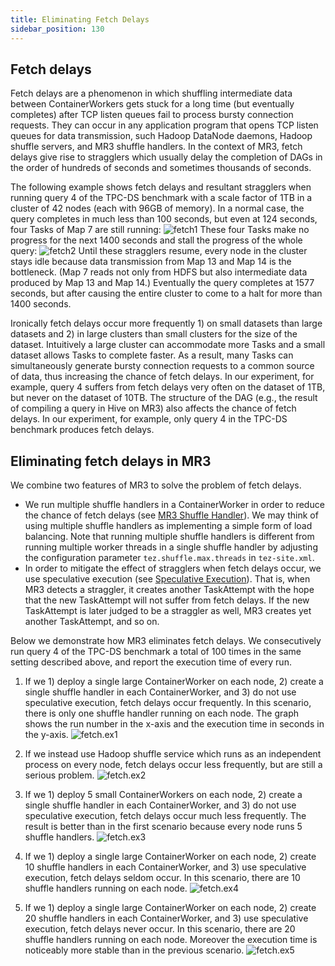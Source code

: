 ```yaml
--- 
title: Eliminating Fetch Delays
sidebar_position: 130
---
```


## Fetch delays

Fetch delays are a phenomenon in which shuffling intermediate data between ContainerWorkers gets stuck for a long time (but eventually completes)
after TCP listen queues fail to process bursty connection requests.
They can occur in any application program that opens TCP listen queues for data transmission,
such Hadoop DataNode daemons, Hadoop shuffle servers, and MR3 shuffle handlers.
In the context of MR3, fetch delays give rise to stragglers which usually delay the completion of DAGs in the order of hundreds of seconds
and sometimes thousands of seconds.

The following example shows fetch delays and resultant stragglers
when running query 4 of the TPC-DS benchmark with a scale factor of 1TB in a cluster of 42 nodes (each with 96GB of memory).
In a normal case, the query completes in much less than 100 seconds,
but even at 124 seconds, four Tasks of Map 7 are still running:
![fetch1](/mr3/fetch1-fs8.png)
These four Tasks make no progress for the next 1400 seconds and stall the progress of the whole query:
![fetch2](/mr3/fetch2-fs8.png)
Until these stragglers resume,
every node in the cluster stays idle because data transmission from Map 13 and Map 14 is the bottleneck.
(Map 7 reads not only from HDFS but also intermediate data produced by Map 13 and Map 14.)
Eventually the query completes at 1577 seconds, but after causing the entire cluster to come to a halt for more than 1400 seconds.

Ironically fetch delays occur more frequently 1) on small datasets than large datasets and 2) in large clusters than small clusters for the size of the dataset.
Intuitively a large cluster can accommodate more Tasks and a small dataset allows Tasks to complete faster.
As a result,
many Tasks can simultaneously generate bursty connection requests to a common source of data, thus increasing the chance of fetch delays.
In our experiment, for example, query 4 suffers from fetch delays very often on the dataset of 1TB, but never on the dataset of 10TB.
The structure of the DAG (e.g., the result of compiling a query in Hive on MR3) also affects the chance of fetch delays.
In our experiment, for example, only query 4 in the TPC-DS benchmark produces fetch delays. 

## Eliminating fetch delays in MR3

We combine two features of MR3 to solve the problem of fetch delays.

* We run multiple shuffle handlers in a ContainerWorker in order to reduce the chance of fetch delays
(see [MR3 Shuffle Handler](./shufflehandler)).
We may think of using multiple shuffle handlers as implementing a simple form of load balancing. 
Note that running multiple shuffle handlers is different from running multiple worker threads in a single shuffle handler
by adjusting the configuration parameter `tez.shuffle.max.threads` in `tez-site.xml`.
* In order to mitigate the effect of stragglers when fetch delays occur, we use speculative execution
(see [Speculative Execution](./speculative)).
That is, when MR3 detects a straggler, it creates another TaskAttempt with the hope that the new TaskAttempt will not suffer from fetch delays.
If the new TaskAttempt is later judged to be a straggler as well, MR3 creates yet another TaskAttempt, and so on.

Below we demonstrate how MR3 eliminates fetch delays.
We consecutively run query 4 of the TPC-DS benchmark a total of 100 times in the same setting described above,
and report the execution time of every run. 

1. If we 1) deploy a single large ContainerWorker on each node, 2) create a single shuffle handler in each ContainerWorker,
and 3) do not use speculative execution,
fetch delays occur frequently. 
In this scenario, there is only one shuffle handler running on each node.
The graph shows the run number in the x-axis and the execution time in seconds in the y-axis.
![fetch.ex1](/mr3/fetch.ex1-fs8.png)

2. If we instead use Hadoop shuffle service which runs as an independent process on every node, 
fetch delays occur less frequently, but are still a serious problem.
![fetch.ex2](/mr3/fetch.ex2-fs8.png)

3. If we 1) deploy 5 small ContainerWorkers on each node, 2) create a single shuffle handler in each ContainerWorker,
and 3) do not use speculative execution,
fetch delays occur much less frequently.
The result is better than in the first scenario because every node runs 5 shuffle handlers.
![fetch.ex3](/mr3/fetch.ex3-fs8.png)

4. If we 1) deploy a single large ContainerWorker on each node, 2) create 10 shuffle handlers in each ContainerWorker,
and 3) use speculative execution,
fetch delays seldom occur.
In this scenario, there are 10 shuffle handlers running on each node.
![fetch.ex4](/mr3/fetch.ex4-fs8.png)

5. If we 1) deploy a single large ContainerWorker on each node, 2) create 20 shuffle handlers in each ContainerWorker,
and 3) use speculative execution,
fetch delays never occur.
In this scenario, there are 20 shuffle handlers running on each node.
Moreover the execution time is noticeably more stable than in the previous scenario.
![fetch.ex5](/mr3/fetch.ex5-fs8.png)

